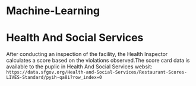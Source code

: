 # Machine-Learning

# Health And Social Services
After conducting an inspection of the facility, the Health Inspector calculates a score based on the violations observed.The score card data is available to the puplic in Health And Social Services 
websit: `https://data.sfgov.org/Health-and-Social-Services/Restaurant-Scores-LIVES-Standard/pyih-qa8i?row_index=0`
